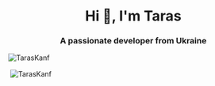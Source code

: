 <h1 align="center">Hi 👋, I'm Taras</h1>
<h3 align="center">A passionate developer from Ukraine</h3>

<p align="left"> <img src="https://komarev.com/ghpvc/?username=TarasKanf" alt="TarasKanf" /> </p>

<p>&nbsp;<img align="center" src="https://github-readme-stats.vercel.app/api?username=TarasKanf&count_private=true&show_icons=true&include_all_commits=true" alt="TarasKanf" /></p>


<!--
**TarasKanf/TarasKanf** is a ✨ _special_ ✨ repository because its `README.md` (this file) appears on your GitHub profile.

Here are some ideas to get you started:

- 🔭 I’m currently working on ...
- 🌱 I’m currently learning ...
- 👯 I’m looking to collaborate on ...
- 🤔 I’m looking for help with ...
- 💬 Ask me about ...
- 📫 How to reach me: ...
- 😄 Pronouns: ...
- ⚡ Fun fact: ...
-->
